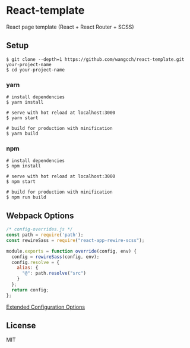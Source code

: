 # React-template

React page template (React + React Router + SCSS)

## Setup

```
$ git clone --depth=1 https://github.com/wangcch/react-template.git your-project-name
$ cd your-project-name
```

### yarn

```
# install dependencies
$ yarn install

# serve with hot reload at localhost:3000
$ yarn start

# build for production with minification
$ yarn build
```

### npm

```
# install dependencies
$ npm install

# serve with hot reload at localhost:3000
$ npm start

# build for production with minification
$ npm run build
```

## Webpack Options

```js
/* config-overrides.js */
const path = require('path');
const rewireSass = require("react-app-rewire-scss");

module.exports = function override(config, env) {
  config = rewireSass(config, env);
  config.resolve = {
    alias: {
      "@": path.resolve("src")
    }
  };
  return config;
};
```

[Extended Configuration Options](https://github.com/timarney/react-app-rewired#extended-configuration-options)


## License

MIT
